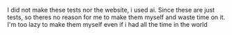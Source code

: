 I did not make these tests nor the website, i used ai.
Since these are just tests, so theres no reason for me to make them myself and waste time on it. 
I'm too lazy to make them myself even if i had all the time in the world
